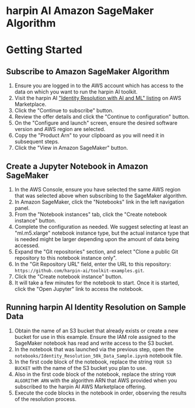 # harpin AI Amazon SageMaker Algorithm

# Getting Started
## Subscribe to Amazon SageMaker Algorithm
1. Ensure you are logged in to the AWS account which has access to the data on which you want to run the harpin AI toolkit.
1. Visit the harpin AI ["Identity Resolution with AI and ML" listing](https://aws.amazon.com/marketplace/pp/prodview-etnavzupbnthk) on AWS Marketplace.
1. Click the "Continue to subscribe" button.
1. Review the offer details and click the "Continue to configuration" button.
1. On the "Configure and launch" screen, ensure the desired software version and AWS region are selected.
1. Copy the "Product Arn" to your clipboard as you will need it in subsequent steps.
1. Click the "View in Amazon SageMaker" button.

## Create a Jupyter Notebook in Amazon SageMaker
1. In the AWS Console, ensure you have selected the same AWS region that was selected above when subscribing to the SageMaker algorithm.
1. In Amazon SageMaker, click the "Notebooks" link in the left navigation panel.
1. From the "Notebook instances" tab, click the "Create notebook instance" button.
1. Complete the configuration as needed.  We suggest selecting at least an "ml.m5.xlarge" notebook instance type, but the actual instance type that is needed might be larger depending upon the amount of data being accessed.
1. Expand the "Git repositories" section, and select "Clone a public Git repository to this notebook instance only".
1. In the "Git Repository URL" field, enter the URL to this repository: `https://github.com/harpin-ai/toolkit-examples.git`.
1. Click the "Create notebook instance" button.
1. It will take a few minutes for the notebook to start.  Once it is started, click the "Open Jupyter" link to access the notebook.

## Running harpin AI Identity Resolution on Sample Data
1. Obtain the name of an S3 bucket that already exists or create a new bucket for use in this example.  Ensure the IAM role assigned to the SageMaker notebook has read and write access to the S3 bucket.
1. In the notebook that was launched via the previous step, open the `notebooks/Identity_Resolution_50k_Data_Sample.ipynb` notebook file.
1. In the first code block of the notebook, replace the string `YOUR S3 BUCKET` with the name of the S3 bucket you plan to use.
1. Also in the first code block of the notebook, replace the string `YOUR ALGORITHM ARN` with the algorithm ARN that AWS provided when you subscribed to the harpin AI AWS Marketplace offering.
1. Execute the code blocks in the notebook in order, observing the results of the resolution process.
